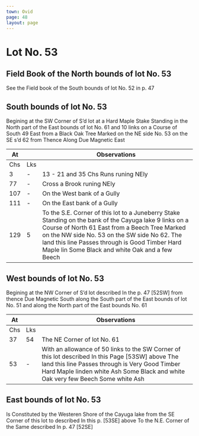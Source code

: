 ```yaml
---
town: Ovid
page: 48
layout: page
---
```


# Lot No. 53

## Field Book of the North bounds of lot No. 53

See the Field book of the South bounds of lot No. 52 in p. 47

## South bounds of lot No. 53

Begining at the SW Corner of S’d lot at a Hard Maple Stake Standing in the North part of the East bounds of lot No. 61 and 10 links on a Course of South 49 East from a Black Oak Tree Marked on the NE side No. 53 on the SE s’d 62 from Thence Along Due Magnetic East 

| At |    | Observations |
| -- | -- | ------------ |
| Chs | Lks | |
3 | - | 13 - 21 and 35 Chs Runs runing NEly
77 | - | Cross a Brook runing NEly
107 | - | On the West bank of a Gully
111 | - | On the East bank of a Gully
129 | 5 | To the S.E. Corner of this lot to a Juneberry Stake Standing on the bank of the Cayuga lake 9 links on a Course of North 61 East from a Beech Tree Marked on the NW side No. 53 on the SW side No 62. The land this line Passes through is Good Timber Hard Maple lin Some Black and white Oak and a few Beech

## West bounds of lot No. 53

Begining at the NW Corner of S’d lot described In the p. 47 [52SW] from thence Due Magnetic South along the South part of the East bounds of lot No. 51 and along the North part of the East bounds No. 61

| At |    | Observations |
| -- | -- | ------------ |
| Chs | Lks | |
37 | 54 | The NE Corner of lot No. 61
53 | - | With an allowance of 50 links to the SW Corner of this lot described In this Page [53SW] above The land this line Passes through is Very Good Timber Hard Maple linden white Ash Some Black and white Oak very few Beech Some white Ash

## East bounds of lot No. 53

Is Constituted by the Westeren Shore of the Cayuga lake from the SE Corner of this lot to described In this p. [53SE] above To the N.E. Corner of the Same described In p. 47 [52SE]

